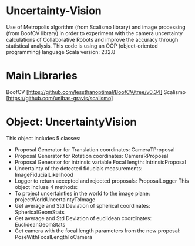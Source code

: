 # Uncertainty-Vision
Use of Metropolis algorithm (from Scalismo library) and image processing (from BoofCV library) in order to experiment with the camera uncertainty calculations of Collaborative Robots and improve the accuracy through statistical analysis.
This code is using an OOP (object-oriented programming) language
Scala version: 2.12.8

# Main Libraries
BoofCV [https://github.com/lessthanoptimal/BoofCV/tree/v0.34]
Scalismo [https://github.com/unibas-gravis/scalismo]

# Object: UncertaintyVision
This object includes 5 classes:
  - Proposal Generator for Translation coordinates: CameraTProposal
  - Proposal Generator for Rotation coordinates: CameraRProposal
  - Proposal Generator for intrinsic variable Focal length: IntrinsicProposal
  - Uncertainty of the detected fiducials measurements: ImageFiducialLikelihood
  - Logger to return accepted and rejected proposals: ProposalLogger
This object incluse 4 methods:
  - To project uncertainties in the world to the image plane: projectWorldUncertaintyToImage
  - Get average and Std Deviation of spherical coordinates: SphericalGeomStats
  - Get average and Std Deviation of euclidean coordinates: EuclideanGeomStats
  - Get camera with the focal length parameters from the new proposal: PoseWithFocalLengthToCamera
